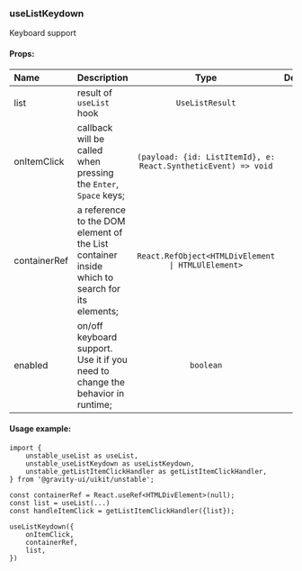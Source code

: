 ### useListKeydown

Keyboard support

#### Props:

| Name         | Description                                                                                   |                              Type                              | Default |
| :----------- | :-------------------------------------------------------------------------------------------- | :------------------------------------------------------------: | :-----: |
| list         | result of `useList` hook                                                                      |                        `UseListResult`                         |         |
| onItemClick  | callback will be called when pressing the `Enter`, `Space` keys;                              | `(payload: {id: ListItemId}, e: React.SyntheticEvent) => void` |         |
| containerRef | a reference to the DOM element of the List container inside which to search for its elements; |       `React.RefObject<HTMLDivElement \| HTMLUlElement>`       |         |
| enabled      | on/off keyboard support. Use it if you need to change the behavior in runtime;                |                           `boolean`                            |         |

#### Usage example:

```tsx
import {
    unstable_useList as useList,
    unstable_useListKeydown as useListKeydown,
    unstable_getListItemClickHandler as getListItemClickHandler,
} from '@gravity-ui/uikit/unstable';

const containerRef = React.useRef<HTMLDivElement>(null);
const list = useList(...)
const handleItemClick = getListItemClickHandler({list});

useListKeydown({
    onItemClick,
    containerRef,
    list,
})
```
